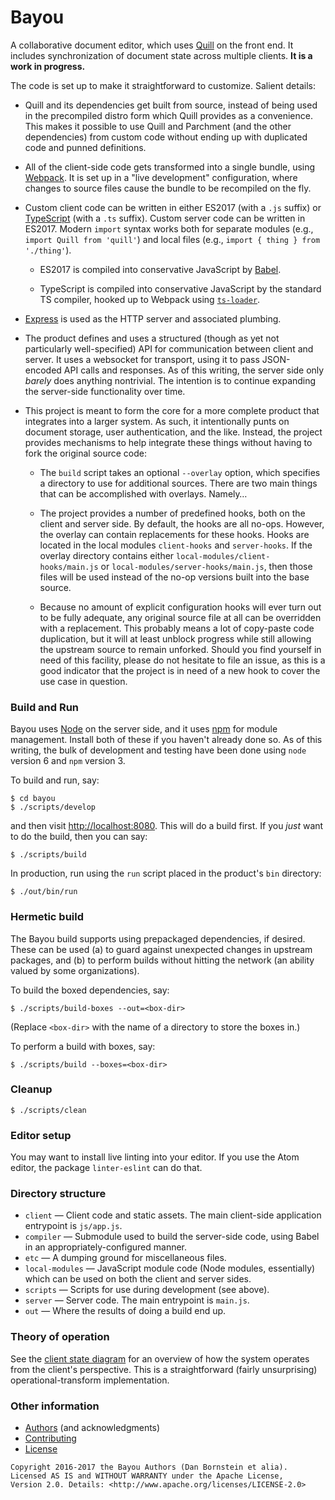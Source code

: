 Bayou
=====

A collaborative document editor, which uses [Quill](https://quilljs.com/) on
the front end. It includes synchronization of document state across multiple
clients. **It is a work in progress.**

The code is set up to make it straightforward to customize. Salient details:

* Quill and its dependencies get built from source, instead of being used in
  the precompiled distro form which Quill provides as a convenience. This makes
  it possible to use Quill and Parchment (and the other dependencies) from
  custom code without ending up with duplicated code and punned definitions.

* All of the client-side code gets transformed into a single bundle, using
  [Webpack](https://webpack.github.io/). It is set up in a "live development"
  configuration, where changes to source files cause the bundle to be recompiled
  on the fly.

* Custom client code can be written in either ES2017 (with a `.js` suffix) or
  [TypeScript](https://www.typescriptlang.org/) (with a `.ts` suffix). Custom
  server code can be written in ES2017. Modern `import` syntax works both for
  separate modules (e.g., `import Quill from 'quill'`) and local files (e.g.,
  `import { thing } from './thing'`).

  * ES2017 is compiled into conservative JavaScript by
    [Babel](https://babeljs.io/).

  * TypeScript is compiled into conservative JavaScript by the standard
    TS compiler, hooked up to Webpack using
    [`ts-loader`](https://www.npmjs.com/package/ts-loader).

* [Express](https://expressjs.com/) is used as the HTTP server and associated
  plumbing.

* The product defines and uses a structured (though as yet not particularly
  well-specified) API for communication between client and server. It uses a
  websocket for transport, using it to pass JSON-encoded API calls and
  responses. As of this writing, the server side only _barely_ does anything
  nontrivial. The intention is to continue expanding the server-side
  functionality over time.

* This project is meant to form the core for a more complete product that
  integrates into a larger system. As such, it intentionally punts on document
  storage, user authentication, and the like. Instead, the project provides
  mechanisms to help integrate these things without having to fork the original
  source code:

  * The `build` script takes an optional `--overlay` option, which specifies
    a directory to use for additional sources. There are two main things that
    can be accomplished with overlays. Namely…

  * The project provides a number of predefined hooks, both on the client and
    server side. By default, the hooks are all no-ops. However, the overlay can
    contain replacements for these hooks. Hooks are located in the local modules
    `client-hooks` and `server-hooks`. If the overlay directory contains either
    `local-modules/client-hooks/main.js` or
    `local-modules/server-hooks/main.js`, then those files will be used instead
    of the no-op versions built into the base source.

  * Because no amount of explicit configuration hooks will ever turn out to be
    fully adequate, any original source file at all can be overridden with a
    replacement. This probably means a lot of copy-paste code duplication, but
    it will at least unblock progress while still allowing the upstream source
    to remain unforked. Should you find yourself in need of this facility,
    please do not hesitate to file an issue, as this is a good indicator that
    the project is in need of a new hook to cover the use case in question.


### Build and Run

Bayou uses [Node](https://nodejs.org) on the server side, and it uses
[npm](https://npmjs,com) for module management. Install both of these if you
haven't already done so. As of this writing, the bulk of development and
testing have been done using `node` version 6 and `npm` version 3.

To build and run, say:

```
$ cd bayou
$ ./scripts/develop
```

and then visit <http://localhost:8080>. This will do a build first. If you
_just_ want to do the build, then you can say:

```
$ ./scripts/build
```

In production, run using the `run` script placed in the product's `bin`
directory:

```
$ ./out/bin/run
```

### Hermetic build

The Bayou build supports using prepackaged dependencies, if desired. These
can be used (a) to guard against unexpected changes in upstream packages, and
(b) to perform builds without hitting the network (an ability valued by some
organizations).

To build the boxed dependencies, say:

```
$ ./scripts/build-boxes --out=<box-dir>
```

(Replace `<box-dir>` with the name of a directory to store the boxes in.)

To perform a build with boxes, say:

```
$ ./scripts/build --boxes=<box-dir>
```

### Cleanup

```
$ ./scripts/clean
```

### Editor setup

You may want to install live linting into your editor. If you use the Atom
editor, the package `linter-eslint` can do that.

### Directory structure

* `client` &mdash; Client code and static assets. The main client-side
  application entrypoint is `js/app.js`.
* `compiler` &mdash; Submodule used to build the server-side code, using Babel
  in an appropriately-configured manner.
* `etc` &mdash; A dumping ground for miscellaneous files.
* `local-modules` &mdash; JavaScript module code (Node modules, essentially)
  which can be used on both the client and server sides.
* `scripts` &mdash; Scripts for use during development (see above).
* `server` &mdash; Server code. The main entrypoint is `main.js`.
* `out` &mdash; Where the results of doing a build end up.

### Theory of operation

See the [client state diagram](https://raw.githubusercontent.com/danfuzz/bayou-docs/master/client-states.png)
for an overview of how the system operates from the client's perspective. This
is a straightforward (fairly unsurprising) operational-transform implementation.

### Other information

* [Authors](AUTHORS.md) (and acknowledgments)
* [Contributing](CONTRIBUTING.md)
* [License](LICENSE.md)

```
Copyright 2016-2017 the Bayou Authors (Dan Bornstein et alia).
Licensed AS IS and WITHOUT WARRANTY under the Apache License,
Version 2.0. Details: <http://www.apache.org/licenses/LICENSE-2.0>
```
